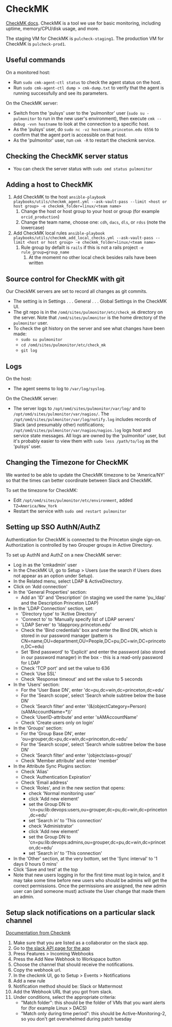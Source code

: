 # CheckMK

[CheckMK docs](https://docs.checkmk.com/latest/en/). CheckMK is a tool we use for basic monitoring, including uptime, memory/CPU/disk usage, and more. 

The staging VM for CheckMK is `pulcheck-staging1`. The production VM for CheckMK is `pulcheck-prod1`.

## Useful commands
On a monitored host: 
* Run `sudo cmk-agent-ctl status` to check the agent status on the host.
* Run `sudo cmk-agent-ctl dump > cmk-dump.txt`
to verify that the agent is running successfully and see its parameters.


On the CheckMK server:
* Switch from the 'pulsys' user to the 'pulmonitor' user (`sudo su - pulmonitor` to run in the new user's environment), then execute `cmk --debug -vvn hostname` to look at the connection to a specific host. 
* As the 'pulsys' user, do `sudo nc -vz hostname.princeton.edu 6556` to confirm that the agent port is accessible on that host.
* As the 'pulmonitor' user, run `cmk -R` to restart the checkmk service.

## Checking the CheckMK server status

*  You can check the server status with `sudo omd status pulmonitor`

## Adding a host to CheckMK

1. Add CheckMK to the host `ansible-playbook playbooks/utils/checkmk_agent.yml --ask-vault-pass --limit <host or host group> -e checkmk_folder=linux/<team name>`
   1. Change the host or host group to your host or group (for example `orcid_production`)
   1. Change the team name, choose one: `cdh`, `dacs`, `dls`, or `rdss` (note the lowercase)
1. Add CheckMK local rules `ansible-playbook playbooks/utils/checkmk_add_local_checks.yml --ask-vault-pass --limit <host or host group> -e checkmk_folder=linux/<team name>`
   1. Rule group by defailt is `rails` if this is not a rails project `-e rule_group=group_name`
      1. At the momemt no other local check besides rails have been written 

## Source control for CheckMK with git

Our CheckMK servers are set to record all changes as git commits.

* The setting is in Settings . . . General . . . Global Settings in the CheckMK UI.
* The git repo is in the `/omd/sites/pulmonitor/etc/check_mk` directory on the server. Note that `/omd/sites/pulmonitor` is the home directory of the `pulmonitor` user.
* To check the git history on the server and see what changes have been made:
  - `sudo su pulmonitor`
  - `cd /omd/sites/pulmonitor/etc/check_mk`
  - `git log`

## Logs
On the host:
* The agent seems to log to `/var/log/syslog`.

On the CheckMK server:
* The server logs to `/opt/omd/sites/pulmonitor/var/log/` and to `/opt/omd/sites/pulmonitor/var/nagios/`. The `/opt/omd/sites/pulmonitor/var/log/notify.log` includes records of Slack (and presumably other) notifications; `/opt/omd/sites/pulmonitor/var/nagios/nagios.log` logs host and service state messages. All logs are owned by the 'pulmonitor' user, but it's probably easier to view them with `sudo less /path/to/log` as the 'pulsys' user.

## Changing the Timezone for CheckMK

We wanted to be able to update the CheckMK timezone to be 'America/NY' so that the times can better coordinate between Slack and CheckMK.

To set the timezone for CheckMK: 
* Edit `/opt/omd/sites/pulmonitor/etc/environment`, added `TZ=America/New_York`
* Restart the service with `sudo omd restart pulmonitor`

## Setting up SSO AuthN/AuthZ

Authentication for CheckMK is connected to the Princeton single sign-on. Authorization is controlled by two Grouper groups in Active Directory.

To set up AuthN and AuthZ on a new CheckMK server: 
* Log in as the 'cmkadmin' user
* In the CheckMK UI, go to Setup > Users (use the search if Users does not appear as an option under Setup).
* In the Related menu, select LDAP & ActiveDirectory.
* Click on 'Add connection'
* In the 'General Properties' section:
  * Add an 'ID' and 'Description' (in staging we used the name 'pu_ldap' and the Description Princeton LDAP)
* In the 'LDAP Connection' section, set:
    - 'Directory type' to 'Active Directory'
    - 'Connect to' to 'Manually specify list of LDAP servers'
    - 'LDAP Server' to 'ldapproxy.princeton.edu'
  * Check the 'Bind credentials' box and enter the Bind DN, which is stored in our password manager (pattern is CN=name,OU=department,OU=People,DC=pu,DC=win,DC=princeton,DC=edu)
  * Set 'Bind password' to 'Explicit' and enter the password (also stored in our password manager) in the box - this is a read-only password for LDAP
  * Check 'TCP port' and set the value to 636
  * Check 'Use SSL'
  * Check 'Response timeout' and set the value to 5 seconds
* In the 'Users' section: 
  * For the 'User Base DN', enter 'dc=pu,dc=win,dc=princeton,dc=edu'
  * For the 'Search scope', select 'Search whole subtree below the base DN'
  * Check 'Search filter' and enter '(&(objectCategory=Person)(sAMAccountName=*))'
  * Check 'UserID-attribute' and enter 'sAMAccountName'
  * Check 'Create users only on login'
* In the 'Groups' section: 
  * For the 'Group Base DN', enter 'ou=grouper,dc=pu,dc=win,dc=princeton,dc=edu'
  * For the 'Search scope', select 'Search whole subtree below the base DN'
  * Check 'Search filter' and enter '(objectclass=group)'
  * Check 'Member attribute' and enter 'member'
* In the Attribute Sync Plugins section:
  * Check 'Alias'
  * Check 'Authentication Expiration'
  * Check 'Email address'
  * Check 'Roles', and in the new section that opens:
    - check 'Normal monitoring user'
    - click 'Add new element'
    - set the Group DN to 'cn=pu:lib:devops:users,ou=grouper,dc=pu,dc=win,dc=princeton,dc=edu'
    - set 'Search in' to 'This connection'
    - check 'Administrator'
    - click 'Add new element'
    - set the Group DN to 'cn=pu:lib:devops:admins,ou=grouper,dc=pu,dc=win,dc=princeton,dc=edu'
    - set 'Search in' to 'This connection'
* In the 'Other' section, at the very bottom, set the 'Sync interval' to '1 days 0 hours 0 mins'
* Click 'Save and test' at the top
* Note that new users logging in for the first time must log in twice, and it may take some time before new users who should be admins will get the correct permissions. Once the permissions are assigned, the new admin user can (and someone must) activate the User change that made them an admin.

## Setup slack notifications on a particular slack channel

[Documentation from Checkmk](https://docs.checkmk.com/latest/en/notifications_slack.html)

1. Make sure that you are listed as a collaborator on the slack app.
1. Go to [the slack API page for the app](https://api.slack.com/apps/A062SDE2WA2)
1. Press Features > Incoming Webhooks
1. Press the Add New Webhook to Workspace button
1. Choose the channel that should receive the notifications.
1. Copy the webhook url.
1. In the checkmk UI, go to Setup > Events > Notifications
1. Add a new rule
1. Notification method should be: Slack or Mattermost
1. Add the Webhook URL that you got from slack.
1. Under conditions, select the appropriate criteria:
   * "Match folder": this should be the folder of VMs that you want alerts for (for example Linux > DACS)
   * "Match only during time period": this should be Active-Monitoring-2, so you don't get overwhelmed during patch tuesday
